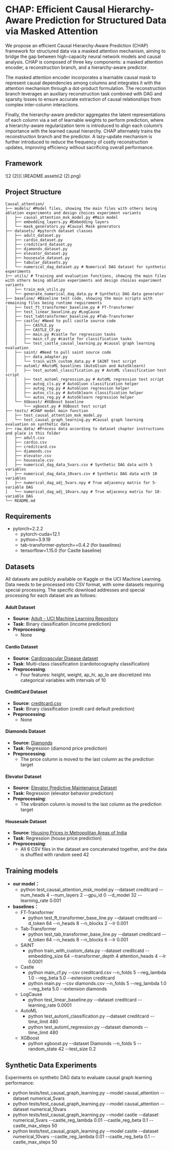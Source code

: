 # CHAP: Efficient Causal Hierarchy-Aware Prediction for Structured Data via Masked Attention

We propose an efficient Causal Hierarchy-Aware Prediction (CHAP) framework for structured data via a masked attention mechanism, aiming to bridge the gap between high-capacity neural network models and causal analysis. CHAP is composed of three key components: a masked attention encoder, a reconstruction branch, and a hierarchy-aware predictor.

The masked attention encoder incorporates a learnable causal mask to represent causal dependencies among columns and integrates it with the attention mechanism through a dot-product formulation. The reconstruction branch leverages an auxiliary reconstruction task combined with DAG and sparsity losses to ensure accurate extraction of causal relationships from complex inter-column interactions.

Finally, the hierarchy-aware predictor aggregates the latent representations of each column via a set of learnable weights to perform prediction, where a hierarchy-aware regularization term is introduced to align each column’s importance with the learned causal hierarchy. CHAP alternately trains the reconstruction branch and the predictor. A lazy-update mechanism is further introduced to reduce the frequency of costly reconstruction updates, improving efficiency without sacrificing overall performance.

## Framework

![2 (2)](.\README.assets\2 (2).png)

## Project Structure

```
Causal_attention/
├── models/ #Model files, showing the main files with others being ablation experiments and design choices experiment variants
│   ├── causal_attention_msk_model.py #Main model
│   ├── embedding_layers.py #Embedding layers
│   └── mask_generators.py #Causal Mask generators
├── datasets/ #pytorch dataset classes
│   ├── adult_dataset.py
│   ├── cardio_dataset.py
│   ├── creditcard_dataset.py
│   ├── diamonds_dataset.py
│   ├── elevator_dataset.py
│   ├── housesale_dataset.py
│   ├── tabular_datasets.py
│   └── numerical_dag_dataset.py # Numerical DAG dataset for synthetic experiments
├── utils/ # Training and evaluation functions, showing the main files with others being ablation experiments and design choices experiment variants
│   ├── train_msk_utils.py
│   └── generate_numerical_dag_data.py # Synthetic DAG data generator
├── baseline/ #Baseline test code, showing the main scripts with remaining files being runtime requirements
│   ├── test_ft_transformer_baseline.py # FT-Transformer
│   ├── test_linear_baseline.py #LogCause
│   ├── test_tabtransformer_baseline.py #Tab-Transformer
│   ├── castle/ #Need to pull castle source code
│   │   ├── CASTLE.py 
│   │   ├── CASTLE_CF.py
│   │   ├── main.py #castle for regression tasks
│   │   ├── main_cf.py #castle for classification tasks
│   │   └── test_castle_causal_learning.py #causal graph learning evaluation
│   ├── saint/ #Need to pull saint source code
│   │   ├── data_adapter.py
│   │   └── train_with_custom_data.py # SAINT test script
│   ├── automl/ #AutoML baselines (AutoGluon and AutoSklearn)
│   │   ├── test_automl_classification.py # AutoML classification test script
│   │   ├── test_automl_regression.py # AutoML regression test script
│   │   ├── autog_cls.py # AutoGluon classification helper
│   │   ├── autog_reg.py # AutoGluon regression helper
│   │   ├── autos_cls.py # AutoSklearn classification helper
│   │   └── autos_reg.py # AutoSklearn regression helper
│   └── XGboost/ #XGBoost baseline
│       └── xgboost.py # XGBoost test script
├── tests/ #CHAP model main function
│   ├── test_causal_attention_msk_model.py
│   └── test_causal_graph_learning.py #Causal graph learning evaluation on synthetic data
├── raw_data/ #Process data according to dataset chapter instructions and place in this folder
│   ├── adult.csv
│   ├── cardio.csv
│   ├── creditcard.csv
│   ├── diamonds.csv
│   ├── elevator.csv
│   ├── housesale.csv
│   ├── numerical_dag_data_5vars.csv # Synthetic DAG data with 5 variables
│   ├── numerical_dag_data_10vars.csv # Synthetic DAG data with 10 variables
│   ├── numerical_dag_adj_5vars.npy # True adjacency matrix for 5-variable DAG
│   └── numerical_dag_adj_10vars.npy # True adjacency matrix for 10-variable DAG
└── README.md
```

## Requirements

- pytorch=2.2.2
  - pytorch-cuda=12.1
  - python=3.9.19
  - tab-transformer-pytorch==0.4.2 (for baselines)
  - tensorflow=1.15.0 (for Castle baseline)

## Datasets

All datasets are publicly available on Kaggle or the UCI Machine Learning. Data needs to be processed into CSV format, with some datasets requiring special processing. The specific download addresses and special processing for each dataset are as follows:

#### Adult Dataset
- **Source**: [Adult - UCI Machine Learning Repository](https://archive.ics.uci.edu/dataset/2/adult)
- **Task**: Binary classification (income prediction)
- **Preprocessing**:
  - None


#### Cardio Dataset
- **Source**: [Cardiovascular Disease dataset](https://www.kaggle.com/datasets/sulianova/cardiovascular-disease-dataset)
- **Task**: Multi-class classification (cardiotocography classification)
- **Preprocessing**:
  - Four features: height, weight, ap_hi, ap_lo are discretized into categorical variables with intervals of 10

#### CreditCard Dataset
- **Source**: [creditcard.csv](https://www.kaggle.com/datasets/arockiaselciaa/creditcardcsv)
- **Task**: Binary classification (credit card default prediction)
- **Preprocessing**:
  - None

#### Diamonds Dataset
- **Source**: [Diamonds](https://www.kaggle.com/datasets/shivam2503/diamonds)
- **Task**: Regression (diamond price prediction)
- **Preprocessing**:
  - The price column is moved to the last column as the prediction target

#### Elevator Dataset
- **Source**: [Elevator Predictive Maintenance Dataset](https://www.kaggle.com/datasets/shivamb/elevator-predictive-maintenance-dataset)
- **Task**: Regression (elevator behavior prediction)
- **Preprocessing**:
  - The vibration column is moved to the last column as the prediction target

#### Housesale Dataset
- **Source**: [Housing Prices in Metropolitan Areas of India](https://www.kaggle.com/datasets/ruchi798/housing-prices-in-metropolitan-areas-of-india)
- **Task**: Regression (house price prediction)
- **Preprocessing**:
  - All 6 CSV files in the dataset are concatenated together, and the data is shuffled with random seed 42

## Training models

* **our model：**
  * python test_causal_attention_msk_model.py --dataset creditcard --num_heads 4 --num_layers 2 --gpu_id 0 --d_model 32 --learning_rate 0.001
* **baselines：**
  * FT-Transformer
    * python test_ft_transformer_base_line.py --dataset creditcard --d_token 64 --n_heads 8 --n_blocks 2 --lr 0.001
  * Tab-Transformer
    * python test_tab_transformer_base_line.py --dataset creditcard --d_token 64 --n_heads 8 --n_blocks 6 --lr 0.001
  * SAINT
    * python train_with_custom_data.py --dataset creditcatd --embedding_size 64 --transformer_depth 4 attention_heads 4 --lr 0.0001 
  * Castle
    * python main_cf.py   --csv creditcard.csv  --n_folds 5   --reg_lambda 1.0   --reg_beta 5.0  --extension creditcard
    * python main.py   --csv diamonds.csv  --n_folds 5   --reg_lambda 1.0   --reg_beta 5.0  --extension diamonds
  * LogCause
    * python test_linear_baseline.py --dataset creditcard --learning_rate 0.0001
  * AutoML
    * python test_automl_classification.py --dataset creditcard --time_limit 480
    * python test_automl_regression.py --dataset diamonds --time_limit 480
  * XGBoost
    * python xgboost.py --dataset Diamonds --n_folds 5 --random_state 42 --test_size 0.2

## Synthetic Data Experiments

Experiments on synthetic DAG data to evaluate causal graph learning performance:

* python tests/test_causal_graph_learning.py --model causal_attention --dataset numerical_5vars
* python tests/test_causal_graph_learning.py --model causal_attention --dataset numerical_10vars
* python tests/test_causal_graph_learning.py --model castle --dataset numerical_5vars --castle_reg_lambda 0.01 --castle_reg_beta 0.1 --castle_max_steps 50
* python tests/test_causal_graph_learning.py --model castle --dataset numerical_10vars --castle_reg_lambda 0.01 --castle_reg_beta 0.1 --castle_max_steps 50

